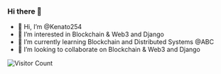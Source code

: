 ### Hi there 👋
- 👋 Hi, I’m @Kenato254
- 👀 I’m interested in Blockchain & Web3 and Django
- 🌱 I’m currently learning Blockchain and Distributed Systems @ABC
- 👯 I’m looking to collaborate on Blockchain & Web3 and Django

![Visitor Count](https://profile-counter.glitch.me/{@Kenato254}/count.svg)
<!--
**Kenato254/Kenato254** is a ✨ _special_ ✨ repository because its `README.md` (this file) appears on your GitHub profile.

Here are some ideas to get you started:

- 🔭 I’m currently working on ...
- 🌱 I’m currently learning ...
- 👯 I’m looking to collaborate on ...
- 🤔 I’m looking for help with ...
- 💬 Ask me about ...
- 📫 How to reach me: ...
- 😄 Pronouns: ...
- ⚡ Fun fact: ...
-->
